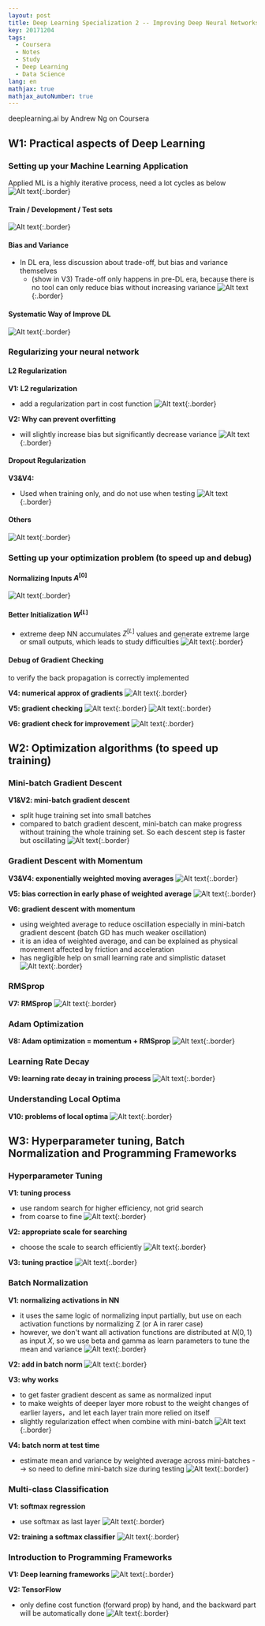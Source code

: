 ```yaml
---
layout: post
title: Deep Learning Specialization 2 -- Improving Deep Neural Networks: Hyperparameter tuning, Regularization and Optimization
key: 20171204
tags:
  - Coursera
  - Notes
  - Study
  - Deep Learning
  - Data Science
lang: en
mathjax: true
mathjax_autoNumber: true
---
```


deeplearning.ai by Andrew Ng on Coursera

## W1: Practical aspects of Deep Learning

### Setting up your Machine Learning Application

Applied ML is a highly iterative process, need a lot cycles as below
![Alt text](https://github.com/YestinYang/YestinYang.github.io/raw/master/screenshots/2017-12-04_1511400839878.png){:.border}

#### Train / Development / Test sets

![Alt text](https://github.com/YestinYang/YestinYang.github.io/raw/master/screenshots/2017-12-04_1511402240566.png){:.border}

#### Bias and Variance

- In DL era, less discussion about trade-off, but bias and variance themselves
	- (show in V3) Trade-off only happens in pre-DL era, because there is no tool can only reduce bias without increasing variance
![Alt text](https://github.com/YestinYang/YestinYang.github.io/raw/master/screenshots/2017-12-04_1511405106210.png){:.border}

#### Systematic Way of Improve DL

![Alt text](https://github.com/YestinYang/YestinYang.github.io/raw/master/screenshots/2017-12-04_1511406405256.png){:.border}

### Regularizing your neural network

#### L2 Regularization

**V1: L2 regularization**
- add a regularization part in cost function
![Alt text](https://github.com/YestinYang/YestinYang.github.io/raw/master/screenshots/2017-12-04_1511408128174.png){:.border}

**V2: Why can prevent overfitting**
- will slightly increase bias but significantly decrease variance
![Alt text](https://github.com/YestinYang/YestinYang.github.io/raw/master/screenshots/2017-12-04_1511421395750.png){:.border}

#### Dropout Regularization

**V3&V4:** 
- Used when training only, and do not use when testing
![Alt text](https://github.com/YestinYang/YestinYang.github.io/raw/master/screenshots/2017-12-04_1511423874207.png){:.border}

#### Others

![Alt text](https://github.com/YestinYang/YestinYang.github.io/raw/master/screenshots/2017-12-04_1511424935674.png){:.border}

### Setting up your optimization problem (to speed up and debug)

#### Normalizing Inputs $A^{[0]}$

![Alt text](https://github.com/YestinYang/YestinYang.github.io/raw/master/screenshots/2017-12-04_1511602072164.png){:.border}

#### Better Initialization $W^{[L]}$

- extreme deep NN accumulates $Z^{[L]}$ values and generate extreme large or small outputs, which leads to study difficulties
![Alt text](https://github.com/YestinYang/YestinYang.github.io/raw/master/screenshots/2017-12-04_1511604381201.png){:.border}

#### Debug of Gradient Checking

to verify the back propagation is correctly implemented

**V4: numerical approx of gradients**
![Alt text](https://github.com/YestinYang/YestinYang.github.io/raw/master/screenshots/2017-12-04_1511616204623.png){:.border}

**V5: gradient checking**
![Alt text](https://github.com/YestinYang/YestinYang.github.io/raw/master/screenshots/2017-12-04_1511616783269.png){:.border}
![Alt text](https://github.com/YestinYang/YestinYang.github.io/raw/master/screenshots/2017-12-04_1511795777569.png){:.border}

**V6: gradient check for improvement**
![Alt text](https://github.com/YestinYang/YestinYang.github.io/raw/master/screenshots/2017-12-04_1511617012480.png){:.border}


## W2: Optimization algorithms (to speed up training)

### Mini-batch Gradient Descent

**V1&V2: mini-batch gradient descent**
- split huge training set into small batches
- compared to batch gradient descent, mini-batch can make progress without training the whole training set. So each descent step is faster but oscillating
![Alt text](https://github.com/YestinYang/YestinYang.github.io/raw/master/screenshots/2017-12-04_1512002838033.png){:.border}

### Gradient Descent with Momentum

**V3&V4: exponentially weighted moving averages**
![Alt text](https://github.com/YestinYang/YestinYang.github.io/raw/master/screenshots/2017-12-04_1512005572720.png){:.border}

**V5: bias correction in early phase of weighted average**
![Alt text](https://github.com/YestinYang/YestinYang.github.io/raw/master/screenshots/2017-12-04_1512006401556.png){:.border}

**V6: gradient descent with momentum**
- using weighted average to reduce oscillation especially in mini-batch gradient descent (batch GD has much weaker oscillation)
- it is an idea of weighted average, and can be explained as physical movement affected by friction and acceleration
- has negligible help on small learning rate and simplistic dataset 
![Alt text](https://github.com/YestinYang/YestinYang.github.io/raw/master/screenshots/2017-12-04_1512008165207.png){:.border}

### RMSprop

**V7: RMSprop**
![Alt text](https://github.com/YestinYang/YestinYang.github.io/raw/master/screenshots/2017-12-04_1512012576865.png){:.border}

### Adam Optimization

**V8: Adam optimization = momentum + RMSprop**
![Alt text](https://github.com/YestinYang/YestinYang.github.io/raw/master/screenshots/2017-12-04_1512013255708.png){:.border}

### Learning Rate Decay

**V9: learning rate decay in training process**
![Alt text](https://github.com/YestinYang/YestinYang.github.io/raw/master/screenshots/2017-12-04_1512022485728.png){:.border}

### Understanding Local Optima

**V10: problems of local optima**
![Alt text](https://github.com/YestinYang/YestinYang.github.io/raw/master/screenshots/2017-12-04_1512023150624.png){:.border}


## W3: Hyperparameter tuning, Batch Normalization and Programming Frameworks

### Hyperparameter Tuning

**V1: tuning process**
- use random search for higher efficiency, not grid search
- from coarse to fine
![Alt text](https://github.com/YestinYang/YestinYang.github.io/raw/master/screenshots/2017-12-04_1512307158812.png){:.border}

**V2: appropriate scale for searching**
- choose the scale to search efficiently
![Alt text](https://github.com/YestinYang/YestinYang.github.io/raw/master/screenshots/2017-12-04_1512307400927.png){:.border}

**V3: tuning practice**
![Alt text](https://github.com/YestinYang/YestinYang.github.io/raw/master/screenshots/2017-12-04_1512307498391.png){:.border}

### Batch Normalization

**V1: normalizing activations in NN**
- it uses the same logic of normalizing input partially, but use on each activation functions by normalizing Z (or A in rarer case)
- however, we don't want all activation functions are distributed at $N(0,1)$ as input $X$, so we use beta and gamma as learn parameters to tune the mean and variance
![Alt text](https://github.com/YestinYang/YestinYang.github.io/raw/master/screenshots/2017-12-04_1512356740610.png){:.border}

**V2: add in batch norm**
![Alt text](https://github.com/YestinYang/YestinYang.github.io/raw/master/screenshots/2017-12-04_1512356674989.png){:.border}

**V3: why works**
- to get faster gradient descent as same as normalized input
- to make weights of deeper layer more robust to the weight changes of earlier layers，and let each layer train more relied on itself
- slightly regularization effect when combine with mini-batch
![Alt text](https://github.com/YestinYang/YestinYang.github.io/raw/master/screenshots/2017-12-04_1512357853700.png){:.border}

**V4: batch norm at test time**
-  estimate mean and variance by weighted average across mini-batches --> so need to define mini-batch size during testing
![Alt text](https://github.com/YestinYang/YestinYang.github.io/raw/master/screenshots/2017-12-04_1512357992489.png){:.border}

### Multi-class Classification

**V1: softmax regression**
- use softmax as last layer
![Alt text](https://github.com/YestinYang/YestinYang.github.io/raw/master/screenshots/2017-12-04_1512359766490.png){:.border}

**V2: training a softmax classifier**
![Alt text](https://github.com/YestinYang/YestinYang.github.io/raw/master/screenshots/2017-12-04_1512360819247.png){:.border}

### Introduction to Programming Frameworks

**V1: Deep learning frameworks**
![Alt text](https://github.com/YestinYang/YestinYang.github.io/raw/master/screenshots/2017-12-04_1512371062512.png){:.border}

**V2: TensorFlow**
- only define cost function (forward prop) by hand, and the backward part will be automatically done
![Alt text](https://github.com/YestinYang/YestinYang.github.io/raw/master/screenshots/2017-12-04_1512372216189.png){:.border}
